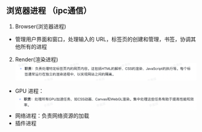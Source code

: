 ## 浏览器进程 （ipc通信）
1. Browser(浏览器进程)
* 管理用户界面和窗口，处理输入的 URL，标签页的创建和管理，书签，协调其他所有的进程

2. Render(渲染进程)
![alt text](render.png)
* GPU 进程：
![alt text](gpu.png)
* 网络进程：负责网络资源的加载
* 插件进程